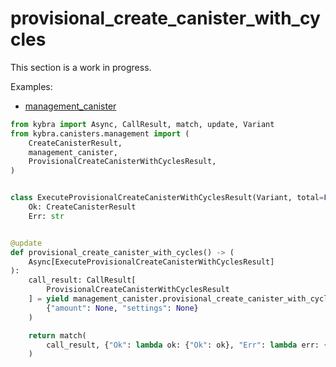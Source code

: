 # provisional_create_canister_with_cycles

This section is a work in progress.

Examples:

-   [management_canister](https://github.com/demergent-labs/kybra/tree/main/examples/management_canister)

```python
from kybra import Async, CallResult, match, update, Variant
from kybra.canisters.management import (
    CreateCanisterResult,
    management_canister,
    ProvisionalCreateCanisterWithCyclesResult,
)


class ExecuteProvisionalCreateCanisterWithCyclesResult(Variant, total=False):
    Ok: CreateCanisterResult
    Err: str


@update
def provisional_create_canister_with_cycles() -> (
    Async[ExecuteProvisionalCreateCanisterWithCyclesResult]
):
    call_result: CallResult[
        ProvisionalCreateCanisterWithCyclesResult
    ] = yield management_canister.provisional_create_canister_with_cycles(
        {"amount": None, "settings": None}
    )

    return match(
        call_result, {"Ok": lambda ok: {"Ok": ok}, "Err": lambda err: {"Err": err}}
    )
```

